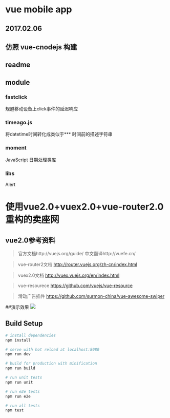 vue mobile app
===

2017.02.06
----------

## 仿照 vue-cnodejs 构建

readme
---

## module

### fastclick

规避移动设备上click事件的延迟响应

### timeago.js

将datetime时间转化成类似于*** 时间前的描述字符串

### moment

JavaScript 日期处理类库

### libs

Alert


# 使用vue2.0+vuex2.0+vue-router2.0重构的卖座网

## vue2.0参考资料

> 官方文档http://vuejs.org/guide/ 中文翻译http://vuefe.cn/

> vue-router2文档 http://router.vuejs.org/zh-cn/index.html

> vuex2.0文档 http://vuex.vuejs.org/en/index.html

> vue-resourece https://github.com/vuejs/vue-resource

> 滑动广告插件 https://github.com/surmon-china/vue-awesome-swiper

##演示效果
![](../vue卖座网.gif)

## Build Setup

``` bash
# install dependencies
npm install

# serve with hot reload at localhost:8080
npm run dev

# build for production with minification
npm run build

# run unit tests
npm run unit

# run e2e tests
npm run e2e

# run all tests
npm test
```
